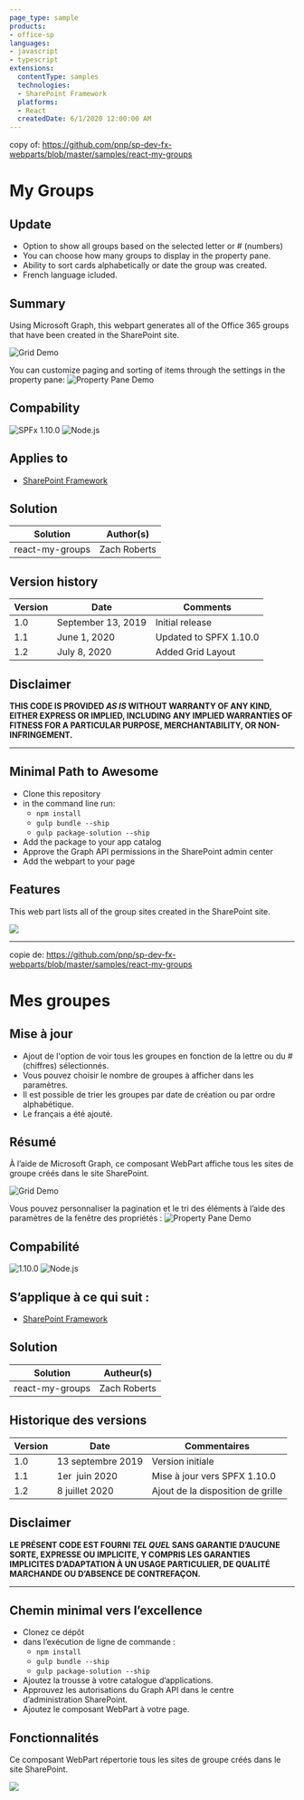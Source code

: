 ```yaml
---
page_type: sample
products:
- office-sp
languages:
- javascript
- typescript
extensions:
  contentType: samples
  technologies:
  - SharePoint Framework
  platforms:
  - React
  createdDate: 6/1/2020 12:00:00 AM
---
```


copy of: https://github.com/pnp/sp-dev-fx-webparts/blob/master/samples/react-my-groups

# My Groups
## Update
- Option to show all groups based on the selected letter or # (numbers)
- You can choose how many groups to display in the property pane.
- Ability to sort cards alphabetically or date the group was created.
- French language icluded.

## Summary

Using Microsoft Graph, this webpart generates all of the Office 365 groups that have been created in the SharePoint site.


![Grid Demo](./src/webparts/reactAllGroups/assets/All_Communities.png)


You can customize paging and sorting of items through the settings in the property pane:
![Property Pane Demo](./src/webparts/reactAllGroups/assets/PropertyPane_AllComm.png)

## Compability

![SPFx 1.10.0](https://img.shields.io/badge/SPFx-1.10.0-green.svg)
![Node.js](https://img.shields.io/badge/Node.js-v10-green.svg)

## Applies to

* [SharePoint Framework](https://docs.microsoft.com/sharepoint/dev/spfx/sharepoint-framework-overview)


## Solution

Solution|Author(s)
--------|---------
react-my-groups | Zach Roberts

## Version history

Version|Date|Comments
-------|----|--------
1.0|September 13, 2019|Initial release
1.1|June 1, 2020| Updated to SPFX 1.10.0
1.2|July 8, 2020| Added Grid Layout

## Disclaimer

**THIS CODE IS PROVIDED *AS IS* WITHOUT WARRANTY OF ANY KIND, EITHER EXPRESS OR IMPLIED, INCLUDING ANY IMPLIED WARRANTIES OF FITNESS FOR A PARTICULAR PURPOSE, MERCHANTABILITY, OR NON-INFRINGEMENT.**

---

## Minimal Path to Awesome

* Clone this repository
* in the command line run:
  * `npm install`
  * `gulp bundle --ship`
  * `gulp package-solution --ship`
* Add the package to your app catalog
* Approve the Graph API permissions in the SharePoint admin center
* Add the webpart to your page


## Features

This web part lists all of the group sites created in the SharePoint site.

<img src="https://telemetry.sharepointpnp.com/sp-dev-fx-webparts/samples/react-my-groups" />

---


copie de: https://github.com/pnp/sp-dev-fx-webparts/blob/master/samples/react-my-groups

# Mes groupes
## Mise à jour
- Ajout de l'option de voir tous les groupes en fonction de la lettre ou du # (chiffres) sélectionnés.
- Vous pouvez choisir le nombre de groupes à afficher dans les paramètres.
- Il est possible de trier les groupes par date de création ou par ordre alphabétique.
- Le français a été ajouté.


## Résumé

À l’aide de Microsoft Graph, ce composant WebPart affiche tous les sites de groupe créés dans le site SharePoint.


![Grid Demo](./src/webparts/reactAllGroups/assets/All_Communities.png)


Vous pouvez personnaliser la pagination et le tri des éléments à l’aide des paramètres de la fenêtre des propriétés :
![Property Pane Demo](./src/webparts/reactAllGroups/assets/PropertyPane_AllComm.png)

## Compabilité

![1.10.0](https://img.shields.io/badge/SPFx-1.10.0-green.svg)
![Node.js](https://img.shields.io/badge/Node.js-v10-green.svg)


## S’applique à ce qui suit :

* [SharePoint Framework](https://docs.microsoft.com/sharepoint/dev/spfx/sharepoint-framework-overview)


## Solution

Solution|Autheur(s)
--------|---------
react-my-groups | Zach Roberts

## Historique des versions

Version|Date|Commentaires
-------|----|--------
1.0|13 septembre 2019|Version initiale
1.1|1er  juin 2020| Mise à jour vers SPFX 1.10.0
1.2|8 juillet 2020| Ajout de la disposition de grille

## Disclaimer

**LE PRÉSENT CODE EST FOURNI *TEL QUEL* SANS GARANTIE D’AUCUNE SORTE, EXPRESSE OU IMPLICITE, Y COMPRIS LES GARANTIES IMPLICITES D’ADAPTATION À UN USAGE PARTICULIER, DE QUALITÉ MARCHANDE OU D’ABSENCE DE CONTREFAÇON.**

---

## Chemin minimal vers l’excellence

* Clonez ce dépôt
* dans l’exécution de ligne de commande :
  * `npm install`
  * `gulp bundle --ship`
  * `gulp package-solution --ship`
* Ajoutez la trousse à votre catalogue d’applications.
* Approuvez les autorisations du Graph API dans le centre d’administration SharePoint.
* Ajoutez le composant WebPart à votre page.


## Fonctionnalités

Ce composant WebPart répertorie tous les sites de groupe créés dans le site SharePoint.

<img src="https://telemetry.sharepointpnp.com/sp-dev-fx-webparts/samples/react-my-groups" />

